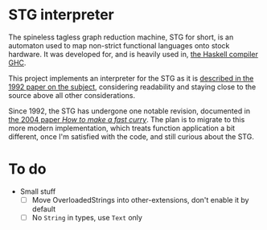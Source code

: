 STG interpreter
===============

The spineless tagless graph reduction machine, STG for short, is an automaton
used to map non-strict functional languages onto stock hardware. It was
developed for, and is heavily used in, [the Haskell compiler GHC][ghc].

This project implements an interpreter for the STG as it is [described in the
1992 paper on the subject][stg1992], considering readability and staying close
to the source above all other considerations.

Since 1992, the STG has undergone one notable revision, documented in [the 2004
paper *How to make a fast curry*][fastcurry]. The plan is to migrate to this
more modern implementation, which treats function application a bit different,
once I'm satisfied with the code, and still curious about the STG.

[ghc]: https://www.haskell.org/ghc/
[stg1992]: http://research.microsoft.com/apps/pubs/default.aspx?id=67083
[fastcurry]: http://research.microsoft.com/en-us/um/people/simonpj/papers/eval-apply/



To do
=====

- Small stuff
    - [ ] Move OverloadedStrings into other-extensions, don't enable it by
          default
    - [ ] No `String` in types, use `Text` only
